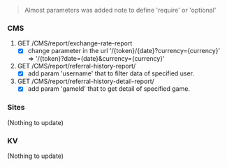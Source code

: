 > Almost parameters was added note to define 'require' or 'optional'
> 

### CMS
1. GET /CMS/report/exchange-rate-report
    - [x] change parameter in the url '/{token}/{date}?currency={currency}' => '/{token}?date={date}&currency={currency}'
    
2. GET /CMS/report/referral-history-report/
    - [x] add param 'username' that to filter data of specified user.

3. GET /CMS/report/referral-history-detail-report/
    - [x] add param 'gameId' that to get detail of specified game.

### Sites
(Nothing to update)

### KV
(Nothing to update)
    
